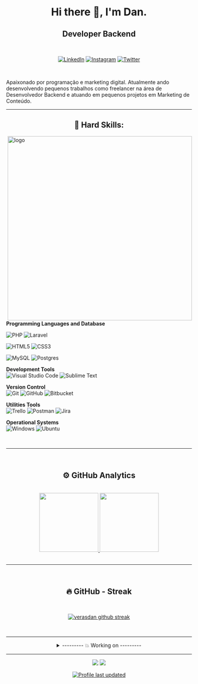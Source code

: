 <!-- TOPO -->
<h1 align="center"> Hi there 👋, I'm Dan.</h1>
<h2 align="center"> Developer Backend </h2>

<!-- Contatos / Redes Sociais -->
<div align="center"><br>

  [![LinkedIn](https://img.shields.io/badge/linkedin-%230077B5.svg?style=for-the-badge&logo=linkedin&logoColor=white&style=flat)](https://www.linkedin.com/in/verasdanilo/)
  [![Instagram](https://img.shields.io/badge/Instagram-%23E4405F.svg?style=for-the-badge&logo=Instagram&logoColor=white&style=flat)](https://www.instagram.com/veras_dan/)
  [![Twitter](https://img.shields.io/badge/Twitter-%231DA1F2.svg?style=for-the-badge&logo=Twitter&logoColor=white&style=flat)](https://twitter.com/veras_dan)
    
</div><br>

<!-- Sobre -->
Apaixonado por programação e marketing digital. Atualmente ando desenvolvendo pequenos trabalhos como freelancer na área de Desenvolvedor Backend e atuando em pequenos projetos em Marketing de Conteúdo.

___

<!-- Hard Skills -->
<h2 align="center"> 🔧 Hard Skills:</h2>


<img src="https://media.giphy.com/media/SWoSkN6DxTszqIKEqv/giphy.gif" min-width="400px" max-width="400px" width="500px" align="right" alt="logo"> 

**Programming Languages and Database**

  ![PHP](https://img.shields.io/badge/PHP-%23777BB4.svg?style=for-the-badge&logo=php&logoColor=white&style=flat)
  ![Laravel](https://img.shields.io/badge/Laravel-%23FF2D20.svg?style=for-the-badge&logo=laravel&logoColor=white&style=flat)

  ![HTML5](https://img.shields.io/badge/HTML5-%23E34F26.svg?style=for-the-badge&logo=html5&logoColor=white&style=flat)
  ![CSS3](https://img.shields.io/badge/CSS3-%231572B6.svg?style=for-the-badge&logo=css3&logoColor=white&style=flat)

  ![MySQL](https://img.shields.io/badge/Mysql-%2300f.svg?style=for-the-badge&logo=mysql&logoColor=white&style=flat)
  ![Postgres](https://img.shields.io/badge/Postgres-%23316192.svg?style=for-the-badge&logo=postgresql&logoColor=white&style=flat)

**Development Tools**<br>
  ![Visual Studio Code](https://img.shields.io/badge/VSCode-0078d7.svg?style=for-the-badge&logo=visual-studio-code&logoColor=white&style=flat)
  ![Sublime Text](https://img.shields.io/badge/Sublime_Text-%23575757.svg?style=for-the-badge&logo=sublime-text&logoColor=important&style=flat)

**Version Control**<br>
  ![Git](https://img.shields.io/badge/Git-%23F05033.svg?style=for-the-badge&logo=git&logoColor=white&style=flat)
  ![GitHub](https://img.shields.io/badge/GitHub-%23121011.svg?style=for-the-badge&logo=github&logoColor=white&style=flat)
  ![Bitbucket](https://img.shields.io/badge/BitBucket-%230047B3.svg?style=for-the-badge&logo=bitbucket&logoColor=white&style=flat)

**Utilities Tools**<br>
  ![Trello](https://img.shields.io/badge/Trello-%23026AA7.svg?style=for-the-badge&logo=Trello&logoColor=white&style=flat)
  ![Postman](https://img.shields.io/badge/Postman-FF6C37?style=for-the-badge&logo=postman&logoColor=white&style=flat)
  ![Jira](https://img.shields.io/badge/Jira-%230A0FFF.svg?style=for-the-badge&logo=jira&logoColor=white&style=flat)

**Operational Systems**<br>
  ![Windows](https://img.shields.io/badge/Windows-0078D6?style=for-the-badge&logo=windows&logoColor=white&style=flat)
  ![Ubuntu](https://img.shields.io/badge/Ubuntu-E95420?style=for-the-badge&logo=ubuntu&logoColor=white&style=flat)

<br>

___

<br>

<!-- GitHub Analytics -->
<h2 align="center"> ⚙️ GitHub Analytics</h2>

<br>

<div align="center">
  <a href="https://github.com/verasdan">
  <img height="160em" src="https://github-readme-stats.vercel.app/api?username=verasdan&show_icons=true&theme=dark&include_all_commits=true&count_private=true"/>
  <img height="160em" src="https://github-readme-stats.vercel.app/api/top-langs/?username=verasdan&layout=compact&langs_count=7&theme=dark"/></a>
</div>

<br>

___

<br>

<!-- GitHub Streak -->
<h2 align="center"> 🔥 GitHub - Streak </h2>

<br>

<div align="center">
  
[![verasdan github streak](https://github-readme-streak-stats.herokuapp.com/?user=verasdan&theme=blue-green)](https://github.com/verasdan/github-readme-streak-stats)

</div>

<br>


<!-- detalhes -->
___
<details>
  <summary align="center"> --------- 💥 Working on ---------</summary>

<br>

  <p align="center">
    <a href="https://github.com/verasdan/SistemaSuperGestao">
      <img src="https://github-readme-stats.vercel.app/api/pin/?username=verasdan&repo=SistemaSuperGestao&show_owner=true&theme=react" />
    </a>&ensp;
    <a href="https://github.com/verasdan/SistemaLogin">
      <img src="https://github-readme-stats.vercel.app/api/pin/?username=verasdan&repo=SistemaLogin&show_owner=true&theme=react" />
    </a>
  </p>
  
</details>


___

<!-- outros -->
<div align="center">

![](https://komarev.com/ghpvc/?username=verasdan&style=flat-square&label=Views)
![](https://badges.pufler.dev/visits/verasdan/verasdan?color=black&logo=github&style=flat-square)

[![Profile last updated](https://img.shields.io/github/last-commit/verasdan/verasdan/main?label=Last%20updated&style=flat)](https://github.com/verasdan/verasdan/commits)

</div>


